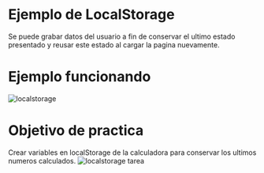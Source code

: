 # Ejemplo de LocalStorage
Se puede grabar datos del usuario a fin de conservar el ultimo estado presentado y reusar este estado al cargar la pagina nuevamente.
# Ejemplo funcionando
![localstorage](https://user-images.githubusercontent.com/10320683/179092692-74ba4e50-717a-41fd-add0-39cbabd6fcf0.gif)
# Objetivo de practica
Crear variables en localStorage de la calculadora para conservar los ultimos numeros calculados.
![localstorage tarea](https://user-images.githubusercontent.com/10320683/179095856-e35d30d2-9069-4526-9b25-d1ea5f353ca1.gif)
